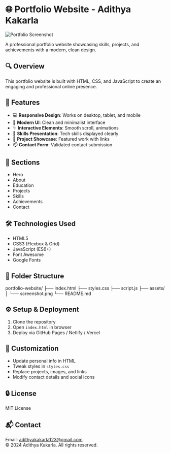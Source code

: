 # 🌐 Portfolio Website - Adithya Kakarla

![Portfolio Screenshot](assets/screenshot.png)

A professional portfolio website showcasing skills, projects, and achievements with a modern, clean design.

## 🔍 Overview
This portfolio website is built with HTML, CSS, and JavaScript to create an engaging and professional online presence.

## 🚀 Features
- 💻 **Responsive Design**: Works on desktop, tablet, and mobile
- 🎨 **Modern UI**: Clean and minimalist interface
- ✨ **Interactive Elements**: Smooth scroll, animations
- 🧠 **Skills Presentation**: Tech skills displayed clearly
- 📂 **Project Showcase**: Featured work with links
- 📫 **Contact Form**: Validated contact submission

## 📁 Sections
- Hero
- About
- Education
- Projects
- Skills
- Achievements
- Contact

## 🛠️ Technologies Used
- HTML5
- CSS3 (Flexbox & Grid)
- JavaScript (ES6+)
- Font Awesome
- Google Fonts

## 🧱 Folder Structure
portfolio-website/
├── index.html
├── styles.css
├── script.js
├── assets/
│ └── screenshot.png
└── README.md

## ⚙️ Setup & Deployment
1. Clone the repository
2. Open `index.html` in browser
3. Deploy via GitHub Pages / Netlify / Vercel

## 🎨 Customization
- Update personal info in HTML
- Tweak styles in `styles.css`
- Replace projects, images, and links
- Modify contact details and social icons

## 🔒 License
MIT License

## 📬 Contact
Email: adithyakakarla123@gmail.com  
© 2024 Adithya Kakarla. All rights reserved.
